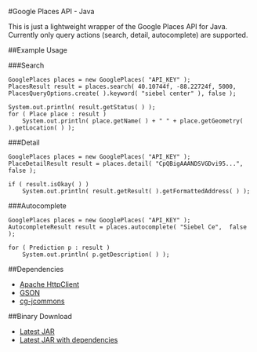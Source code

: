 #Google Places API - Java

This is just a lightweight wrapper of the Google Places API for Java. Currently only query actions (search, detail, autocomplete) are supported.

##Example Usage

###Search
```
GooglePlaces places = new GooglePlaces( "API_KEY" );
PlacesResult result = places.search( 40.10744f, -88.22724f, 5000, PlacesQueryOptions.create( ).keyword( "siebel center" ), false );
		
System.out.println( result.getStatus( ) );
for ( Place place : result )
	System.out.println( place.getName( ) + " " + place.getGeometry( ).getLocation( ) );
```

###Detail
```
GooglePlaces places = new GooglePlaces( "API_KEY" );
PlaceDetailResult result = places.detail( "CpQBigAAANDSVGDvi95...",  false );
		
if ( result.isOkay( ) )
	System.out.println( result.getResult( ).getFormattedAddress( ) );
```

###Autocomplete
```
GooglePlaces places = new GooglePlaces( "API_KEY" );
AutocompleteResult result = places.autocomplete( "Siebel Ce",  false );
		
for ( Prediction p : result )
	System.out.println( p.getDescription( ) );
```

##Dependencies
 * [Apache HttpClient](http://hc.apache.org/)
 * [GSON](http://code.google.com/p/google-gson/)
 * [cg-jcommons](https://github.com/claygregory/cg-jcommons)

##Binary Download
 * [Latest JAR](http://www.claygregory.com/projects/google-places-api-java/releases/0.2-SNAPSHOT/google-places-api-java-0.2-SNAPSHOT.jar)
 * [Latest JAR with dependencies](http://www.claygregory.com/projects/google-places-api-java/releases/0.2-SNAPSHOT/google-places-api-java-0.2-SNAPSHOT-jar-with-dependencies.jar)
 
